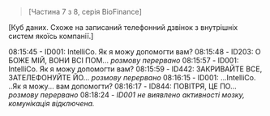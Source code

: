 >[Частина 7 з 8, серія BioFinance]  

[Куб даних. Схоже на записаний телефонний дзвінок з внутрішніх систем якоїсь компанії.]

08:15:45 - ID001: IntelliCo. Як я можу допомогти вам?
08:15:48 - ID203: О БОЖЕ МІЙ, ВОНИ ВСІ ПОМ... *розмову перервано*
08:15:57 - ID001: IntelliCo. Як я можу допомогти вам?
08:15:59 - ID442: ЗАКРИВАЙТЕ ВСЕ, ЗАТЕЛЕФОНУЙТЕ ЙО... *розмову перервано*
08:16:15 - ID001: ...IntelliCo. ..Як я можу... вам допомогти?
08:16:17 - ID844: ПОВІТРЯ, ЦЕ ПО... *розмову перервано*
08:18:24 - *ID001 не виявлено активності мозку, комунікація відключена.*
